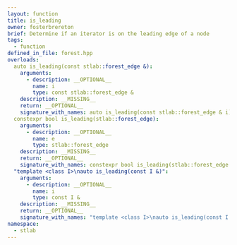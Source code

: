```yaml
---
layout: function
title: is_leading
owner: fosterbrereton
brief: Determine if an iterator is on the leading edge of a node
tags:
  - function
defined_in_file: forest.hpp
overloads:
  auto is_leading(const stlab::forest_edge &):
    arguments:
      - description: __OPTIONAL__
        name: i
        type: const stlab::forest_edge &
    description: __MISSING__
    return: __OPTIONAL__
    signature_with_names: auto is_leading(const stlab::forest_edge & i)
  constexpr bool is_leading(stlab::forest_edge):
    arguments:
      - description: __OPTIONAL__
        name: e
        type: stlab::forest_edge
    description: __MISSING__
    return: __OPTIONAL__
    signature_with_names: constexpr bool is_leading(stlab::forest_edge e)
  "template <class I>\nauto is_leading(const I &)":
    arguments:
      - description: __OPTIONAL__
        name: i
        type: const I &
    description: __MISSING__
    return: __OPTIONAL__
    signature_with_names: "template <class I>\nauto is_leading(const I & i)"
namespace:
  - stlab
---
```

